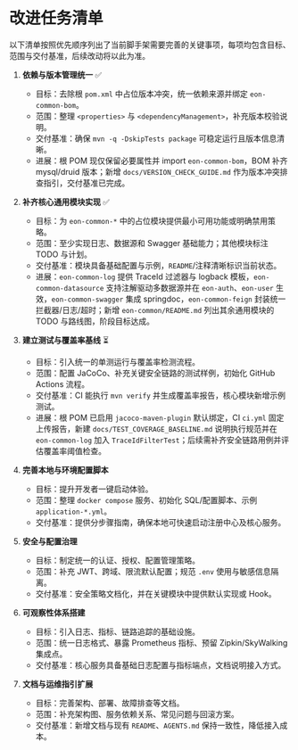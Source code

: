 # 改进任务清单

以下清单按照优先顺序列出了当前脚手架需要完善的关键事项，每项均包含目标、范围与交付基准，后续改动将以此为准。

1. **依赖与版本管理统一** ✅  
   - 目标：去除根 `pom.xml` 中占位版本冲突，统一依赖来源并绑定 `eon-common-bom`。  
   - 范围：整理 `<properties>` 与 `<dependencyManagement>`，补充版本校验说明。  
   - 交付基准：确保 `mvn -q -DskipTests package` 可稳定运行且版本信息清晰。  
   - 进展：根 POM 现仅保留必要属性并 import `eon-common-bom`，BOM 补齐 mysql/druid 版本；新增 `docs/VERSION_CHECK_GUIDE.md` 作为版本冲突排查指引，交付基准已完成。

2. **补齐核心通用模块实现** ✅  
   - 目标：为 `eon-common-*` 中的占位模块提供最小可用功能或明确禁用策略。  
   - 范围：至少实现日志、数据源和 Swagger 基础能力；其他模块标注 TODO 与计划。  
   - 交付基准：模块具备基础配置与示例，`README`/注释清晰标识当前状态。  
   - 进展：`eon-common-log` 提供 TraceId 过滤器与 logback 模板，`eon-common-datasource` 支持注解驱动多数据源并在 `eon-auth`、`eon-user` 生效，`eon-common-swagger` 集成 springdoc，`eon-common-feign` 封装统一拦截器/日志/超时；新增 `eon-common/README.md` 列出其余通用模块的 TODO 与路线图，阶段目标达成。

3. **建立测试与覆盖率基线** ⏳  
   - 目标：引入统一的单测运行与覆盖率检测流程。  
   - 范围：配置 JaCoCo、补充关键安全链路的测试样例，初始化 GitHub Actions 流程。  
   - 交付基准：CI 能执行 `mvn verify` 并生成覆盖率报告，核心模块新增示例测试。  
   - 进展：根 POM 已启用 `jacoco-maven-plugin` 默认绑定，CI `ci.yml` 固定上传报告，新建 `docs/TEST_COVERAGE_BASELINE.md` 说明执行规范并在 `eon-common-log` 加入 `TraceIdFilterTest`；后续需补齐安全链路用例并评估覆盖率阈值检查。

4. **完善本地与环境配置脚本**  
   - 目标：提升开发者一键启动体验。  
   - 范围：整理 `docker compose` 服务、初始化 SQL/配置脚本、示例 `application-*.yml`。  
   - 交付基准：提供分步骤指南，确保本地可快速启动注册中心及核心服务。

5. **安全与配置治理**  
   - 目标：制定统一的认证、授权、配置管理策略。  
   - 范围：补充 JWT、跨域、限流默认配置；规范 `.env` 使用与敏感信息隔离。  
   - 交付基准：安全策略文档化，并在关键模块中提供默认实现或 Hook。

6. **可观察性体系搭建**  
   - 目标：引入日志、指标、链路追踪的基础设施。  
   - 范围：统一日志格式、暴露 Prometheus 指标、预留 Zipkin/SkyWalking 集成点。  
   - 交付基准：核心服务具备基础日志配置与指标端点，文档说明接入方式。

7. **文档与运维指引扩展**  
   - 目标：完善架构、部署、故障排查等文档。  
   - 范围：补充架构图、服务依赖关系、常见问题与回滚方案。  
   - 交付基准：新增文档与现有 `README`、`AGENTS.md` 保持一致性，降低接入成本。
